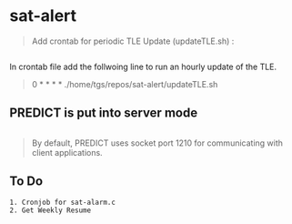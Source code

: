 # sat-alert

> Add crontab for periodic TLE Update (updateTLE.sh) :
```"crontab -e"
```
In crontab file add the follwoing line to run an hourly update of the TLE.
> 0 * * * * ./home/tgs/repos/sat-alert/updateTLE.sh


## PREDICT is put into server mode
``` predict -s
```
> By default, PREDICT uses socket port 1210 for communicating with client applications.



## To Do
	1. Cronjob for sat-alarm.c
	2. Get Weekly Resume